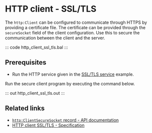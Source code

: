 # HTTP client - SSL/TLS

The `http:Client` can be configured to communicate through HTTPS by providing a certificate file. The certificate can be provided through the `secureSocket` field of the client configuration. Use this to secure the communication between the client and the server.

::: code http_client_ssl_tls.bal :::

## Prerequisites
- Run the HTTP service given in the [SSL/TLS service](/learn/by-example/http-service-ssl-tls/) example.

Run the secure client program by executing the command below.

::: out http_client_ssl_tls.out :::

## Related links
- [`http:ClientSecureSocket` record - API documentation](https://lib.ballerina.io/ballerina/http/latest/records/ClientSecureSocket)
- [HTTP client SSL/TLS - Specification](/spec/http/#923-client---ssltls)
